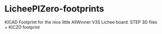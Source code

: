 # LicheePIZero-footprints
KICAD Footprint for the nice little AllWinner V3S Lichee board.
STEP 3D files + KICZD footprint
